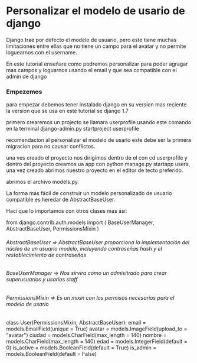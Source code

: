 # Personalizar el modelo de usario de django

Django trae por defecto el modelo de usuario, pero este tiene muchas limitaciones entre ellas que no tiene un 
campo para el avatar y no permite loguearnos con el username.


En este tutorial enseñare como podremos personalizar para poder agragar mas campos y loguarnos usando el email
y que sea compatible con el admin de django

### Empezemos

para empezar debemos tener instalado django en su version mas reciente la version que se usa en este tutorial
se django 1.7

primero crearemos un projecto se llamara userprofile usando este comando en la terminal django-admin.py startproject userprofile

recomendacion al personalizar el modelo de usario este debe ser la primera migracion para no causar conflictos.

una ves creado el proyecto nos dirigimos dentro de el con cd userprofile y dentro del proyecto creamos ua app con python manage.py startapp users, una vez creado abrimos nuestro proyecto en el editor de tecto preferido.

abrimos el archivo models.py.

La forma más fácil de construir un modelo personalizado de usuario compatible es heredar de AbstractBaseUser.

Haci que lo importamos con otros clases mas asi:

from django.contrib.auth.models import (
	BaseUserManager, AbstractBaseUser, PermissionsMixin
)

###### AbstractBaseUser => AbstractBaseUser proporciona la implementación del núcleo de un usuario modelo, incluyendo contraseñas hash y el restablecimiento de contraseñas

###### BaseUserManager => Nos sirvira como un admisitrado para crear superusuarios y usarios staff

###### PermissionsMixin => Es un mixin con los permisos necesarios para el modelo de usario

class User(PermissionsMixin, AbstractBaseUser):
	email = models.EmailField(unique = True)
	avatar = models.ImageField(upload_to = "avatar")
	ciudad = models.CharField(max_length = 140)
	nombre = models.CharField(max_length = 140)
	edad = models.IntegerField(default = 0)
	is_active = models.BooleanField(default = True)
	is_admin = models.BooleanField(default = False)
	
	
	
	
	
	
	
	
	
	
	
	
	
	
	
	
	
	
	


